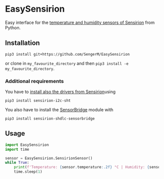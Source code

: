 # EasySensirion

Easy interface for the [temperature and humidity sensors of Sensirion](https://www.sensirion.com/en/environmental-sensors/humidity-sensors/) from Python.

## Installation

```
pip3 install git+https://github.com/SengerM/EasySensirion
```
or clone in `my_favourite_directory` and then `pip3 install -e my_favourite_directory`.

### Additional requirements

You have to [install also the drivers from Sensirion](https://sensirion.github.io/python-i2c-sht/installation.html)using 
```
pip3 install sensirion-i2c-sht
```
You also have to install the [SensorBridge](https://sensirion.github.io/python-i2c-sht/quickstart.html) module with 
```
pip3 install sensirion-shdlc-sensorbridge
```

## Usage

```Python
import EasySensirion
import time

sensor = EasySensirion.SensirionSensor()
while True:
	print(f'Temperature: {sensor.temperature:.2f} °C | Humidity: {sensor.humidity:.2f} %RH')
	time.sleep(1)
```
